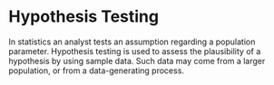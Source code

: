 # Hypothesis Testing

In statistics an analyst tests an assumption regarding a population parameter. Hypothesis testing is used to assess the plausibility of a hypothesis by using sample data. Such data may come from a larger population, or from a data-generating process. 





  
